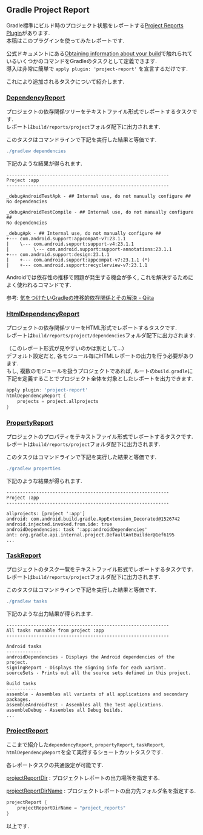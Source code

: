 ## Gradle Project Report

Gradle標準にビルド時のプロジェクト状態をレポートする[Project Reports Plugin](https://docs.gradle.org/current/userguide/project_reports_plugin.html)があります.  
本稿はこのプラグインを使ってみたレポートです.  

公式ドキュメントにある[Obtaining information about your build](https://docs.gradle.org/current/userguide/tutorial_gradle_command_line.html#sec:obtaining_information_about_your_build)で触れられているいくつかのコマンドをGradleのタスクとして定義できます.  
導入は非常に簡単で `apply plugin: 'project-report'` を宣言するだけです.  

これにより追加されるタスクについて紹介します.  


### [DependencyReport](https://docs.gradle.org/current/dsl/org.gradle.api.tasks.diagnostics.DependencyReportTask.html)

プロジェクトの依存関係ツリーをテキストファイル形式でレポートするタスクです.  
レポートは`build/reports/project`フォルダ配下に出力されます.  

このタスクはコマンドラインで下記を実行した結果と等価です.  

```gradle
./gradlew dependencies
```

下記のような結果が得られます.  

```text
------------------------------------------------------------
Project :app
------------------------------------------------------------

_debugAndroidTestApk - ## Internal use, do not manually configure ##
No dependencies

_debugAndroidTestCompile - ## Internal use, do not manually configure ##
No dependencies

_debugApk - ## Internal use, do not manually configure ##
+--- com.android.support:appcompat-v7:23.1.1
|    \--- com.android.support:support-v4:23.1.1
|         \--- com.android.support:support-annotations:23.1.1
+--- com.android.support:design:23.1.1
|    +--- com.android.support:appcompat-v7:23.1.1 (*)
|    +--- com.android.support:recyclerview-v7:23.1.1
```

Androidでは依存性の推移で問題が発生する機会が多く, これを解決するためによく使われるコマンドです.  

参考: [気をつけたいGradleの推移的依存関係とその解決 - Qiita](http://qiita.com/tomoima525/items/6dd59830aa122e39520b)  


### [HtmlDependencyReport](https://docs.gradle.org/current/dsl/org.gradle.api.reporting.dependencies.HtmlDependencyReportTask.html)

プロジェクトの依存関係ツリーをHTML形式でレポートするタスクです.  
レポートは`build/reports/project/dependencies`フォルダ配下に出力されます.  

（このレポート形式が見やすいのかは別として...）  
デフォルト設定だと, 各モジュール毎にHTMLレポートの出力を行う必要があります.  
もし, 複数のモジュールを扱うプロジェクトであれば, ルートの`build.gradle`に下記を定義することでプロジェクト全体を対象としたレポートを出力できます.  

```gradle
apply plugin: 'project-report'
htmlDependencyReport {
    projects = project.allprojects
}
```


### [PropertyReport](https://docs.gradle.org/current/dsl/org.gradle.api.tasks.diagnostics.PropertyReportTask.html)

プロジェクトのプロパティをテキストファイル形式でレポートするタスクです.  
レポートは`build/reports/project`フォルダ配下に出力されます.  

このタスクはコマンドラインで下記を実行した結果と等価です.  

```gradle
./gradlew properties
```

下記のような結果が得られます.  

```text
------------------------------------------------------------
Project :app
------------------------------------------------------------

allprojects: [project ':app']
android: com.android.build.gradle.AppExtension_Decorated@1526742
android.injected.invoked.from.ide: true
androidDependencies: task ':app:androidDependencies'
ant: org.gradle.api.internal.project.DefaultAntBuilder@1ef6195
...
```


### [TaskReport](https://docs.gradle.org/current/dsl/org.gradle.api.tasks.diagnostics.TaskReportTask.html)

プロジェクトのタスク一覧をテキストファイル形式でレポートするタスクです.  
レポートは`build/reports/project`フォルダ配下に出力されます.  

このタスクはコマンドラインで下記を実行した結果と等価です.  

```gradle
./gradlew tasks
```

下記のような出力結果が得られます.  

```text
------------------------------------------------------------
All tasks runnable from project :app
------------------------------------------------------------

Android tasks
-------------
androidDependencies - Displays the Android dependencies of the project.
signingReport - Displays the signing info for each variant.
sourceSets - Prints out all the source sets defined in this project.

Build tasks
-----------
assemble - Assembles all variants of all applications and secondary packages.
assembleAndroidTest - Assembles all the Test applications.
assembleDebug - Assembles all Debug builds.
...
```


### [ProjectReport](https://docs.gradle.org/current/dsl/org.gradle.api.plugins.ProjectReportsPluginConvention.html)

ここまで紹介した`dependencyReport`, `propertyReport`, `taskReport`, `htmlDependencyReport`を全て実行するショートカットタスクです.  

各レポートタスクの共通設定が可能です.  

[projectReportDir](https://docs.gradle.org/current/dsl/org.gradle.api.plugins.ProjectReportsPluginConvention.html#org.gradle.api.plugins.ProjectReportsPluginConvention:projectReportDir)
: プロジェクトレポートの出力場所を指定する. 

[projectReportDirName](https://docs.gradle.org/current/dsl/org.gradle.api.plugins.ProjectReportsPluginConvention.html#org.gradle.api.plugins.ProjectReportsPluginConvention:projectReportDirName)
: プロジェクトレポートの出力先フォルダ名を指定する. 

```gradle
projectReport {
    projectReportDirName = "project_reports"
}
```

以上です. 